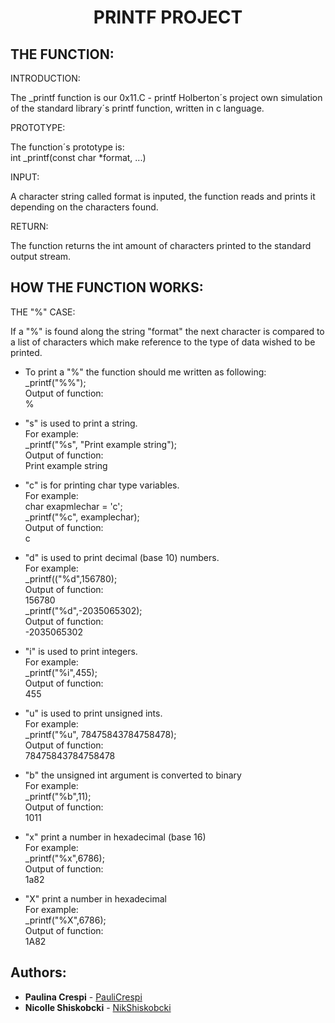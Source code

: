 <h1 align="center">
PRINTF PROJECT
</h1>

## THE FUNCTION:

INTRODUCTION:

The _printf function is our 0x11.C - printf Holberton´s project own simulation of the standard library´s printf function, written in c language. 


PROTOTYPE:

The function´s prototype is:   
int _printf(const char *format, ...) 

INPUT:

A character string called format is inputed, the function reads and prints it depending on the characters found. 

RETURN:

The function returns the int amount of characters printed to the standard output stream.

## HOW THE FUNCTION WORKS:

THE "%" CASE:

If a "%" is found along the string "format" the next character is compared to a list of characters which make reference to the type of data wished to be printed.

- To print a "%" the function should me written as following:  
  _printf("%%");  
  Output of function:  
  %  

- "s" is used to print a string.  
   For example:   
   _printf("%s", "Print example string");  
  Output of function:  
  Print example string  

- "c" is for printing char type variables.  
   For example:  
   char exapmlechar = 'c';  
   _printf("%c", examplechar);  
   Output of function:  
   c  

- "d" is used to print decimal (base 10) numbers.   
   For example:  
   _printf(("%d",156780);  
   Output of function:  
   156780  
   _printf("%d",-2035065302);  
   Output of function:  
   -2035065302  

- "i" is used to print integers.  
   For example:  
   _printf("%i",455);  
   Output of function:  
   455  

- "u" is used to print unsigned ints.   
   For example:  
   _printf("%u", 78475843784758478);    
   Output of function:    
   78475843784758478  

- "b" the unsigned int argument is converted to binary  
   For example:  
   _printf("%b",11);  
   Output of function:  
   1011  
- "x" print a number in hexadecimal (base 16)  
  For example:  
  _printf("%x",6786);  
  Output of function:  
  1a82  
- "X" print a number in hexadecimal  
  For example:  
  _printf("%X",6786);  
  Output of function:  
  1A82  

## Authors: 
* **Paulina Crespi** - [PauliCrespi](https://github.com/PauliCrespi)  
* **Nicolle Shiskobcki** - [NikShiskobcki](https://github.com/NikShiskobcki)  
